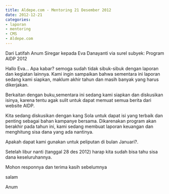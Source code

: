 ```yaml
---
title: Aldepe.com - Mentoring 21 Desember 2012
date: 2012-12-21
categories:
- laporan
- mentoring
- CMS
- Aldepe.com
---
```


Dari Latifah Anum Siregar kepada Eva Danayanti via surel subyek: Program AlDP 2012

Hallo Eva...
Apa kabar? semoga sudah tidak sibuk-sibuk dengan laporan dan kegiatan lainnya.
Kami ingin sampaikan bahwa sementara ini laporan sedang kami siapkan, maklum 
akhir tahun dan masih banyak  yang harus dikerjakan.

Berkaitan dengan buku,sementara ini sedang kami siapkan dan diskusikan isinya, 
karena tentu agak sulit untuk dapat memuat semua berita dari website AlDP. 

Kita sedang diskusikan dengan kang Sola untuk dapat isi yang terbaik dan penting 
sebagai bahan kampanye bersama. Dikarenakan program akan berakhir pada tahun 
ini, kami sedang membuat laporan keuangan dan menghitung sisa dana yang ada 
nantinya. 

Apakah dapat kami gunakan untuk peliputan di bulan Januari?.

Setelah libur nanti (tanggal 28 des 2012) harap kita sudah bisa tahu sisa dana 
keseluruhannya.

Mohon responnya dan terima kasih sebelumnya

salam

Anum
